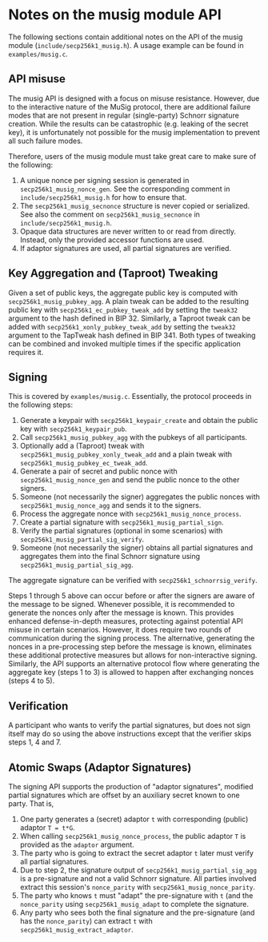 Notes on the musig module API
===========================

The following sections contain additional notes on the API of the musig module (`include/secp256k1_musig.h`).
A usage example can be found in `examples/musig.c`.

## API misuse

The musig API is designed with a focus on misuse resistance.
However, due to the interactive nature of the MuSig protocol, there are additional failure modes that are not present in regular (single-party) Schnorr signature creation.
While the results can be catastrophic (e.g. leaking of the secret key), it is unfortunately not possible for the musig implementation to prevent all such failure modes.

Therefore, users of the musig module must take great care to make sure of the following:

1. A unique nonce per signing session is generated in `secp256k1_musig_nonce_gen`.
   See the corresponding comment in `include/secp256k1_musig.h` for how to ensure that.
2. The `secp256k1_musig_secnonce` structure is never copied or serialized.
   See also the comment on `secp256k1_musig_secnonce` in `include/secp256k1_musig.h`.
3. Opaque data structures are never written to or read from directly.
   Instead, only the provided accessor functions are used.
4. If adaptor signatures are used, all partial signatures are verified.

## Key Aggregation and (Taproot) Tweaking

Given a set of public keys, the aggregate public key is computed with `secp256k1_musig_pubkey_agg`.
A plain tweak can be added to the resulting public key with `secp256k1_ec_pubkey_tweak_add` by setting the `tweak32` argument to the hash defined in BIP 32. Similarly, a Taproot tweak can be added with `secp256k1_xonly_pubkey_tweak_add` by setting the `tweak32` argument to the TapTweak hash defined in BIP 341.
Both types of tweaking can be combined and invoked multiple times if the specific application requires it.

## Signing

This is covered by `examples/musig.c`.
Essentially, the protocol proceeds in the following steps:

1. Generate a keypair with `secp256k1_keypair_create` and obtain the public key with `secp256k1_keypair_pub`.
2. Call `secp256k1_musig_pubkey_agg` with the pubkeys of all participants.
3. Optionally add a (Taproot) tweak with `secp256k1_musig_pubkey_xonly_tweak_add` and a plain tweak with `secp256k1_musig_pubkey_ec_tweak_add`.
4. Generate a pair of secret and public nonce with `secp256k1_musig_nonce_gen` and send the public nonce to the other signers.
5. Someone (not necessarily the signer) aggregates the public nonces with `secp256k1_musig_nonce_agg` and sends it to the signers.
6. Process the aggregate nonce with `secp256k1_musig_nonce_process`.
7. Create a partial signature with `secp256k1_musig_partial_sign`.
8. Verify the partial signatures (optional in some scenarios) with `secp256k1_musig_partial_sig_verify`.
9. Someone (not necessarily the signer) obtains all partial signatures and aggregates them into the final Schnorr signature using `secp256k1_musig_partial_sig_agg`.

The aggregate signature can be verified with `secp256k1_schnorrsig_verify`.

Steps 1 through 5 above can occur before or after the signers are aware of the message to be signed.
Whenever possible, it is recommended to generate the nonces only after the message is known.
This provides enhanced defense-in-depth measures, protecting against potential API misuse in certain scenarios.
However, it does require two rounds of communication during the signing process.
The alternative, generating the nonces in a pre-processing step before the message is known, eliminates these additional protective measures but allows for non-interactive signing.
Similarly, the API supports an alternative protocol flow where generating the aggregate key (steps 1 to 3) is allowed to happen after exchanging nonces (steps 4 to 5).

## Verification

A participant who wants to verify the partial signatures, but does not sign itself may do so using the above instructions except that the verifier skips steps 1, 4 and 7.


## Atomic Swaps (Adaptor Signatures)

The signing API supports the production of "adaptor signatures", modified partial signatures
which are offset by an auxiliary secret known to one party. That is,
1. One party generates a (secret) adaptor `t` with corresponding (public) adaptor `T = t*G`.
2. When calling `secp256k1_musig_nonce_process`, the public adaptor `T` is provided as the `adaptor` argument.
3. The party who is going to extract the secret adaptor `t` later must verify all partial signatures.
4. Due to step 2, the signature output of `secp256k1_musig_partial_sig_agg` is a pre-signature and not a valid Schnorr signature. All parties involved extract this session's `nonce_parity` with `secp256k1_musig_nonce_parity`.
5. The party who knows `t` must "adapt" the pre-signature with `t` (and the `nonce_parity` using `secp256k1_musig_adapt` to complete the signature.
6. Any party who sees both the final signature and the pre-signature (and has the `nonce_parity`) can extract `t` with `secp256k1_musig_extract_adaptor`.
